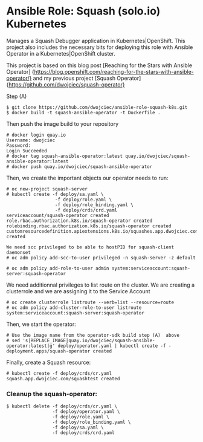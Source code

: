 Ansible Role: Squash (solo.io) Kubernetes
======================


Manages a Squash Debugger application in Kubernetes|OpenShift. This project also
includes the necessary bits for deploying this role with Ansible Operator in a
Kubernetes|OpenShift cluster.

This project is based on this blog post [Reaching for the Stars with Ansible Operator] {https://blog.openshift.com/reaching-for-the-stars-with-ansible-operator/} and my previous project [Squash Operator]{https://github.com/dwojciec/squash-operator}

Step (A)

```
$ git clone https://github.com/dwojciec/ansible-role-squash-k8s.git
$ docker build -t squash-ansible-operator -t Dockerfile .
```

Then push the image build to your repository 
```
# docker login quay.io
Username: dwojciec
Password:
Login Succeeded
# docker tag squash-ansible-operator:latest quay.io/dwojciec/squash-ansible-operator:latest
# docker push quay.io/dwojciec/squash-ansible-operator
```

Then, we create the important objects our operator needs to run:

```
# oc new-project squash-server
# kubectl create -f deploy/sa.yaml \
                  -f deploy/role.yaml \
                  -f deploy/role_binding.yaml \
                  -f deploy/crds/crd.yaml
serviceaccount/squash-operator created
role.rbac.authorization.k8s.io/squash-operator created
rolebinding.rbac.authorization.k8s.io/squash-operator created
customresourcedefinition.apiextensions.k8s.io/squashes.app.dwojciec.com created

We need scc privileged to be able to hostPID for squash-client daemonset 
# oc adm policy add-scc-to-user privileged -n squash-server -z default

# oc adm policy add-role-to-user admin system:serviceaccount:squash-server:squash-operator
```

We need additionnal privileges to list route on the cluster. We are creating a clusterrole and we are assigning it to the Service Account
```
# oc create clusterrole listroute --verb=list --resource=route
# oc adm policy add-cluster-role-to-user listroute system:serviceaccount:squash-server:squash-operator
```

Then, we start the operator:


```
# Use the image name from the operator-sdk build step (A)  above
# sed 's|REPLACE_IMAGE|quay.io/dwojciec/squash-ansible-operator:latest|g' deploy/operator.yaml | kubectl create -f -
deployment.apps/squash-operator created
```

Finally, create a Squash resource:

```
# kubectl create -f deploy/crds/cr.yaml
squash.app.dwojciec.com/squashtest created
```


### Cleanup the squash-operator:
```
$ kubectl delete -f deploy/crds/cr.yaml \
                 -f deploy/operator.yaml \
                 -f deploy/role.yaml \ 
                 -f deploy/role_binding.yaml \
                 -f deploy/sa.yaml \
                 -f deploy/crds/crd.yaml
```
